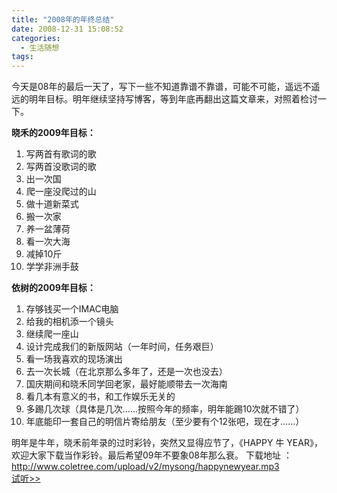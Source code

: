 ```yaml
---
title: "2008年的年终总结"
date: 2008-12-31 15:08:52
categories:
  - 生活随想
tags:
---
```


今天是08年的最后一天了，写下一些不知道靠谱不靠谱，可能不可能，遥远不遥远的明年目标。明年继续坚持写博客，等到年底再翻出这篇文章来，对照着检讨一下。  

**晓禾的2009年目标：** 
1. 写两首有歌词的歌 
2. 写两首没歌词的歌 
3. 出一次国 
4. 爬一座没爬过的山 
5. 做十道新菜式 
6. 搬一次家 
7. 养一盆薄荷 
8. 看一次大海 
9. 减掉10斤 
10. 学学非洲手鼓  

**依树的2009年目标：** 
1. 存够钱买一个IMAC电脑 
2. 给我的相机添一个镜头 
3. 继续爬一座山 
4. 设计完成我们的新版网站（一年时间，任务艰巨） 
5. 看一场我喜欢的现场演出 
6. 去一次长城（在北京那么多年了，还是一次也没去） 
7. 国庆期间和晓禾同学回老家，最好能顺带去一次海南 
8. 看几本有意义的书，和工作娱乐无关的 
9. 多踢几次球（具体是几次……按照今年的频率，明年能踢10次就不错了） 
10. 年底能印一套自己的明信片寄给朋友（至少要有个12张吧，现在才……）  

明年是牛年，晓禾前年录的过时彩铃，突然又显得应节了，《HAPPY 牛 YEAR》，欢迎大家下载当作彩铃。最后希望09年不要象08年那么衰。 下载地址 ： http://www.coletree.com/upload/v2/mysong/happynewyear.mp3  
[试听>>](http://www.coletree.com/upload/v2/mysong/happynewyear.mp3)